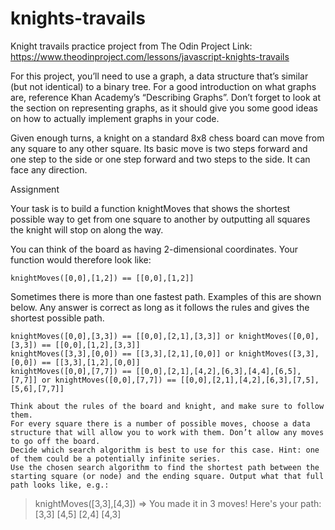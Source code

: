 # knights-travails
Knight travails practice project from The Odin Project
Link: https://www.theodinproject.com/lessons/javascript-knights-travails

For this project, you’ll need to use a graph, a data structure that’s similar (but not identical) to a binary tree. For a good introduction on what graphs are, reference Khan Academy’s “Describing Graphs”. Don’t forget to look at the section on representing graphs, as it should give you some good ideas on how to actually implement graphs in your code.

Given enough turns, a knight on a standard 8x8 chess board can move from any square to any other square. Its basic move is two steps forward and one step to the side or one step forward and two steps to the side. It can face any direction.

Assignment

Your task is to build a function knightMoves that shows the shortest possible way to get from one square to another by outputting all squares the knight will stop on along the way.

You can think of the board as having 2-dimensional coordinates. Your function would therefore look like:

    knightMoves([0,0],[1,2]) == [[0,0],[1,2]]

Sometimes there is more than one fastest path. Examples of this are shown below. Any answer is correct as long as it follows the rules and gives the shortest possible path.

    knightMoves([0,0],[3,3]) == [[0,0],[2,1],[3,3]] or knightMoves([0,0],[3,3]) == [[0,0],[1,2],[3,3]]
    knightMoves([3,3],[0,0]) == [[3,3],[2,1],[0,0]] or knightMoves([3,3],[0,0]) == [[3,3],[1,2],[0,0]]
    knightMoves([0,0],[7,7]) == [[0,0],[2,1],[4,2],[6,3],[4,4],[6,5],[7,7]] or knightMoves([0,0],[7,7]) == [[0,0],[2,1],[4,2],[6,3],[7,5],[5,6],[7,7]]

    Think about the rules of the board and knight, and make sure to follow them.
    For every square there is a number of possible moves, choose a data structure that will allow you to work with them. Don’t allow any moves to go off the board.
    Decide which search algorithm is best to use for this case. Hint: one of them could be a potentially infinite series.
    Use the chosen search algorithm to find the shortest path between the starting square (or node) and the ending square. Output what that full path looks like, e.g.:

  > knightMoves([3,3],[4,3])
  => You made it in 3 moves!  Here's your path:
    [3,3]
    [4,5]
    [2,4]
    [4,3]
